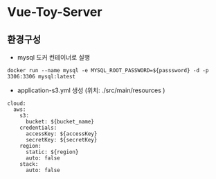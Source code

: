 # Vue-Toy-Server

## 환경구성
* mysql 도커 컨테이너로 실행
```aidl
docker run --name mysql -e MYSQL_ROOT_PASSWORD=${passsword} -d -p 3306:3306 mysql:latest
```
* application-s3.yml 생성 (위치: ./src/main/resources
  )
```aidl
cloud:
  aws:
    s3:
      bucket: ${bucket_name}
    credentials:
      accessKey: ${accessKey}
      secretKey: ${secretKey}
    region:
      static: ${region}
      auto: false
    stack:
      auto: false
```